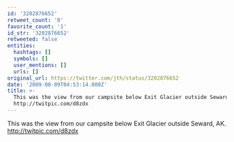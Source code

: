 ```yaml
---
id: '3202876652'
retweet_count: '0'
favorite_count: '1'
id_str: '3202876652'
retweeted: false
entities:
  hashtags: []
  symbols: []
  user_mentions: []
  urls: []
original_url: https://twitter.com/jth/status/3202876652
date: '2009-08-09T04:53:14.000Z'
title: >-
  This was the view from our campsite below Exit Glacier outside Seward, AK. 
  http://twitpic.com/d8zdx
---
```


This was the view from our campsite below Exit Glacier outside Seward, AK.  http://twitpic.com/d8zdx